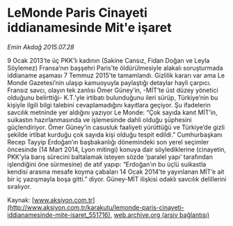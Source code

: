 # LeMonde Paris Cinayeti iddianamesinde Mit'e işaret

*Emin Akdağ 2015.07.28*

<div class="pNewsDetailMainContent" itemprop="articleBody">
 <p>
  9 Ocak 2013’te üç PKK’lı kadının (Sakine Cansız, Fidan Doğan ve Leyla Söylemez) Fransa’nın başşehri Paris’te öldürülmesiyle alakalı soruşturmada iddianame aşaması 7 Temmuz 2015’te tamamlandı. Gizlilik kararı var ama Le Monde Gazetesi’nin ulaşıp kamuoyuyla paylaştığı detaylar hayli çarpıcı. Fransız savcı, olayın tek zanlısı Ömer Güney’in, -MİT’te üst düzey yönetici olduğunu belirttiği- K.T.’yle irtibatı bulunduğunu ileri sürüp, Türkiye’nin bu kişiyle ilgili bilgi talebini cevaplamadığını kayıtlara geçiyor. Şu ifadelerin savcılık metninde yer aldığını yazıyor Le Monde: “Çok sayıda kanıt MİT’in, suikastın hazırlanmasında ve işlemesinde dahli olduğu şüphesini güçlendiriyor. Ömer Güney’in casusluk faaliyeti yürüttüğü ve Türkiye’de gizli şekilde irtibat kurduğu çok sayıda kişi olduğu tespit edildi.” Cumhurbaşkanı Recep Tayyip Erdoğan’ın başbakanlığı dönemindeki son yerel seçimler öncesinde (14 Mart 2014, Lyon mitingi) konuya dair söylediklerine (cinayetin, PKK’yla barış sürecini baltalamak isteyen sözde ‘paralel yapı’ tarafından işlendiğini öne sürmesine) de atıf yapıp: “Erdoğan’ın bu üçlü suikastla kendisi arasına mesafe koyma çabaları 14 Ocak 2014’te yayınlanan MİT’e ait bir iç yazışmayla boşa gitti.” diyor. Güney-MİT ilişkisi odaklı savcılık delillerini sıralıyor.
 </p>
</div>


Kaynak: [www.aksiyon.com.tr](http://www.aksiyon.com.tr/karakutu/lemonde-paris-cinayeti-iddianamesinde-mite-isaret_551716), [web.archive.org (arşiv bağlantısı)](http://web.archive.org/web/20150805121659/http://www.aksiyon.com.tr/karakutu/lemonde-paris-cinayeti-iddianamesinde-mite-isaret_551716)
